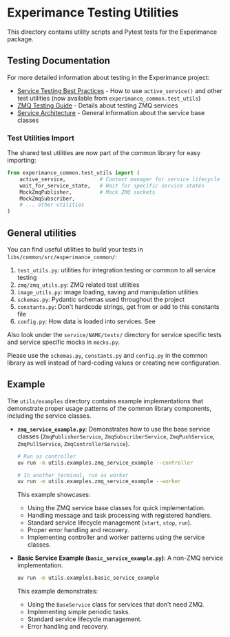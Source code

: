 # Experimance Testing Utilities

This directory contains utility scripts and Pytest tests for the Experimance package.

## Testing Documentation

For more detailed information about testing in the Experimance project:

- [Service Testing Best Practices](./README_SERVICE_TESTING.md) - How to use `active_service()` and other test utilities (now available from `experimance_common.test_utils`)
- [ZMQ Testing Guide](./README_ZMQ_TESTS.md) - Details about testing ZMQ services
- [Service Architecture](../../libs/common/README_SERVICE.md) - General information about the service base classes

### Test Utilities Import

The shared test utilities are now part of the common library for easy importing:

```python
from experimance_common.test_utils import (
    active_service,           # Context manager for service lifecycle
    wait_for_service_state,   # Wait for specific service states
    MockZmqPublisher,         # Mock ZMQ sockets
    MockZmqSubscriber,
    # ... other utilities
)
```

## General utilities

You can find useful utilities to build your tests in `libs/common/src/experimance_common/`:
  1. `test_utils.py`: utilities for integration testing or common to all service testing
  2. `zmq/zmq_utils.py`: ZMQ related test utilities
  3. `image_utils.py`: image loading, saving and manipulation utilities
  4. `schemas.py`: Pydantic schemas used throughout the project
  5. `constants.py`: Don't hardcode strings, get from or add to this constants file
  6. `config.py`: How data is loaded into services. See 

Also look under the `service/NAME/tests/` directory for service specific tests and service specific mocks in `mocks.py`.

Please use the `schemas.py`, `constants.py` and `config.py` in the common library as well instead of hard-coding values 
or creating new configuration.


## Example 

The `utils/examples` directory contains example implementations that demonstrate proper usage patterns of the common library components, including the service classes.

- **`zmq_service_example.py`**: Demonstrates how to use the base service classes (`ZmqPublisherService`, `ZmqSubscriberService`, `ZmqPushService`, `ZmqPullService`, `ZmqControllerService`).
  ```bash
  # Run as controller
  uv run -m utils.examples.zmq_service_example --controller

  # In another terminal, run as worker
  uv run -m utils.examples.zmq_service_example --worker
  ```
  This example showcases:
  - Using the ZMQ service base classes for quick implementation.
  - Handling message and task processing with registered handlers.
  - Standard service lifecycle management (`start`, `stop`, `run`).
  - Proper error handling and recovery.
  - Implementing controller and worker patterns using the service classes.

- **Basic Service Example (`basic_service_example.py`)**: A non-ZMQ service implementation.
  ```bash
  uv run -m utils.examples.basic_service_example
  ```
  This example demonstrates:
  - Using the `BaseService` class for services that don't need ZMQ.
  - Implementing simple periodic tasks.
  - Standard service lifecycle management.
  - Error handling and recovery.
